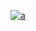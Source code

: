 [
![a](https://user-images.githubusercontent.com/52860492/62393743-f0a0c000-b562-11e9-99a1-0c79271c7666.png)
](https://newsmania.club/?p=39)
